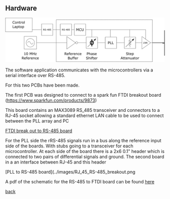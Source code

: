 ## Hardware

![PLL block diagram](images/PLL_Block_diagram.png)

The software application communicates with the microcontrollers via a serial interface over RS-485.

For this two PCBs have been made. 

The first PCB was designed to connect to a spark fun FTDI breakout board (https://www.sparkfun.com/products/9873)

This board contains an MAX3089 RS_485 transceiver and connectors to a RJ-45 socket allowing a standard ethernet LAN cable to be used to connect between the PLL array and PC

[FTDI break out to RS-485 board](../images/RS-485_FTDI.png)

For the PLL side the rRS-485 signals run in a bus along the reference input side of the boards. With stubs going to a transceiver for each microcontroller.  At each side of the board there is a 2x6 0.1" header which is connected to two pairs of differential signals and ground.  The second board in a an interface between RJ-45 and this header 

[PLL to  RS-485 board](../images/RJ_45_RS-485_breakout.png


A pdf of the schematic for the RS-485 to FTDI board can be found [here](https://github.com/adrian-mckernan/Hardware/blob/main/RS-485_FTDI/sch/RS-485_FTDI.pdf) 

[back](./)